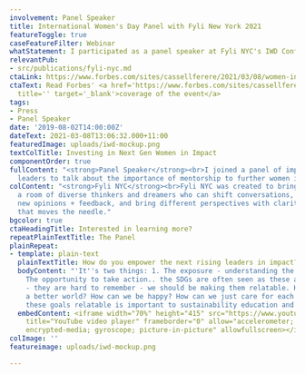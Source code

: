 ```yaml
---
involvement: Panel Speaker
title: International Women's Day Panel with Fyli New York 2021
featureToggle: true
caseFeatureFilter: Webinar
whatStatement: I participated as a panel speaker at Fyli NYC's IWD Conference
relevantPub:
- src/publications/fyli-nyc.md
ctaLink: https://www.forbes.com/sites/cassellferere/2021/03/08/women-in-fashion-to-headline-international-womens-day-virtual-conference-hosted-by-fyli-and-double-a-labs/?sh=68c72b5ac49d
ctaText: Read Forbes' <a href='https://www.forbes.com/sites/cassellferere/2021/03/08/women-in-fashion-to-headline-international-womens-day-virtual-conference-hosted-by-fyli-and-double-a-labs/?sh=68c72b5ac49d'
  title='' target='_blank'>coverage of the event</a>
tags:
- Press
- Panel Speaker
date: '2019-08-02T14:00:00Z'
dateText: 2021-03-08T13:06:32.000+11:00
featuredImage: uploads/iwd-mockup.png
textColTitle: Investing in Next Gen Women in Impact
componentOrder: true
fullContent: "<strong>Panel Speaker</strong><br>I joined a panel of impact investments
  leaders to talk about the importance of mentorship to further women in leadership.<br><br><br><h3></h3><p></p>"
colContent: "<strong>Fyli NYC</strong><br>Fyli NYC​ was created to bring together
  a room of diverse thinkers and dreamers who can shift conversations, contribute
  new opinions + feedback, and bring different perspectives with clarity and directness
  that moves the needle."
bgcolor: true
ctaHeadingTitle: Interested in learning more?
repeatPlainTextTitle: The Panel
plainRepeat:
- template: plain-text
  plainTextTitle: How do you empower the next rising leaders in impact?
  bodyContent: "'It''s two things: 1. The exposure - understanding the knowledge...2.
    The opportunity to take action.. the SDGs are often seen as these abstract goals
    - they are hard to remember - we should be making them relatable. How do you make
    a better world? How can we be happy? How can we just care for each other? Making
    these goals relatable is important to sustainability education and opening opportunities."
  embedContent: <iframe width="70%" height="415" src="https://www.youtube.com/embed/tyg2Nv655BM"
    title="YouTube video player" frameborder="0" allow="accelerometer; autoplay; clipboard-write;
    encrypted-media; gyroscope; picture-in-picture" allowfullscreen></iframe>
colImage: ''
featureimage: uploads/iwd-mockup.png

---
```

